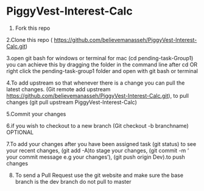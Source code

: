 # PiggyVest-Interest-Calc
1. Fork this repo

2.Clone this repo ( https://github.com/believemanasseh/PiggyVest-Interest-Calc.git)

3.open git bash for windows or terminal for mac (cd pending-task-Group1) you can achieve this by dragging the folder in the command line after cd OR right click the pending-task-group1 folder and open with git bash or terminal

 4.To add upstream so that whenever there is a change you can pull the latest changes. (Git remote add upstream https://github.com/believemanasseh/PiggyVest-Interest-Calc.git), to pull changes (git pull upstream PiggyVest-Interest-Calc)  

 5.Commit your changes
 
 6.if you wish to checkout to a new branch (Git checkout -b branchname) OPTIONAL
 
 7.To add your changes after you have been assigned task (git status) to see your recent changes, (git add -A)to stage your changes, (git commit -m ‘ your commit message e.g your changes’), (git push origin Dev).to push changes

  8. To send a Pull Request use the git website and make sure the base branch is the dev branch do not pull to master 

    

    

